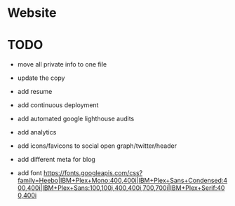 # Website

# TODO

- move all private info to one file
- update the copy
- add resume
- add continuous deployment
- add automated google lighthouse audits

- add analytics
- add icons/favicons to social open graph/twitter/header
- add different meta for blog
- add font https://fonts.googleapis.com/css?family=Heebo|IBM+Plex+Mono:400,400i|IBM+Plex+Sans+Condensed:400,400i|IBM+Plex+Sans:100,100i,400,400i,700,700i|IBM+Plex+Serif:400,400i
